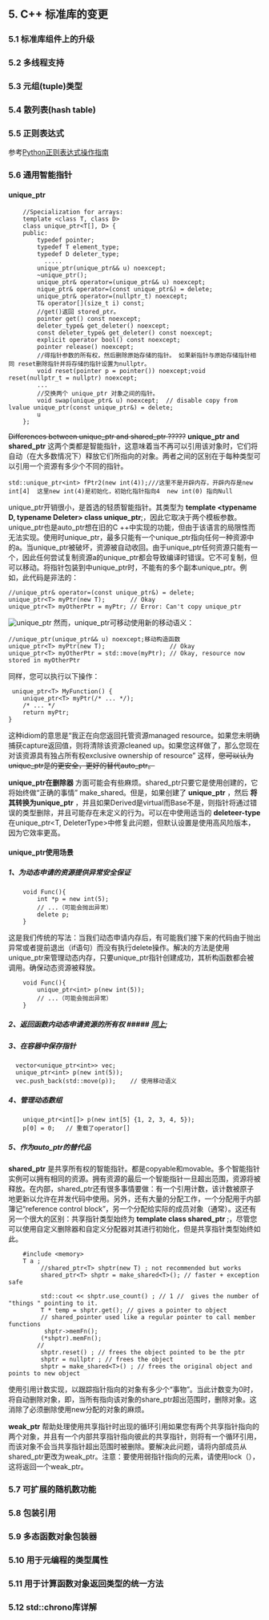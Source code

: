﻿## __5. C++ 标准库的变更__ ##

### 5.1 标准库组件上的升级 ###

### 5.2 多线程支持 ###

### 5.3 元组(tuple)类型 ###

### 5.4 散列表(hash table) ###

### 5.5 正则表达式 ###

参考[Python正则表达式操作指南](https://github.com/wshilaji/Cplusplus-Concurrency-In-Action/blob/master/zh/appendix%20C%2B%2B11%20standards/Python%E6%AD%A3%E5%88%99%E8%A1%A8%E8%BE%BE%E5%BC%8F%E6%93%8D%E4%BD%9C%E6%8C%87%E5%8D%97%20-%20Ubuntu%E4%B8%AD%E6%96%87.pdf)

### 5.6 通用智能指针 ###

#### __unique_ptr__ ####

        //Specialization for arrays:
        template <class T, class D>
        class unique_ptr<T[], D> {
        public:
            typedef pointer;
            typedef T element_type;
            typedef D deleter_type;
              ..... 
            unique_ptr(unique_ptr&& u) noexcept;           
            ~unique_ptr();
            unique_ptr& operator=(unique_ptr&& u) noexcept;   
            nique_ptr& operator=(const unique_ptr&) = delete;
            unique_ptr& operator=(nullptr_t) noexcept;
            T& operator[](size_t i) const;
            //get()返回 stored_ptr。
            pointer get() const noexcept;
            deleter_type& get_deleter() noexcept;
            const deleter_type& get_deleter() const noexcept;
            explicit operator bool() const noexcept;
            pointer release() noexcept;
            //得指针参数的所有权，然后删除原始存储的指针。 如果新指针与原始存储指针相同 reset删除指针并将存储的指针设置为nullptr。
            void reset(pointer p = pointer()) noexcept;void reset(nullptr_t = nullptr) noexcept;
            ...
            //交换两个 unique_ptr 对象之间的指针。
            void swap(unique_ptr& u) noexcept;  // disable copy from lvalue unique_ptr(const unique_ptr&) = delete;
            u
        };

~~Differences between unique_ptr and shared_ptr ?????~~
__unique_ptr and shared_ptr__  这两个类都是智能指针，这意味着当不再可以引用该对象时，它们将自动（在大多数情况下）释放它们所指向的对象。两者之间的区别在于每种类型可以引用一个资源有多少个不同的指针。

    std::unique_ptr<int> fPtr2(new int(4));///这里不是开辟内存，开辟内存是new int[4]  这里new int(4)是初始化，初始化指针指向4  new int(0) 指向Null

unique_ptr开销很小，是首选的轻质智能指针。其类型为 __template <typename D, typename Deleter> class unique_ptr__;，因此它取决于两个模板参数。unique_ptr也是auto_ptr想在旧的C ++中实现的功能，但由于该语言的局限性而无法实现。使用时unique_ptr，最多只能有一个unique_ptr指向任何一种资源中的a。当unique_ptr被破坏，资源被自动收回。由于unique_ptr任何资源只能有一个，因此任何尝试复制资源a的unique_ptr都会导致编译时错误。它不可复制，但可以移动。将指针包装到中unique_ptr时，不能有的多个副本unique_ptr。例如，此代码是非法的：

    //unique_ptr& operator=(const unique_ptr&) = delete;
    unique_ptr<T> myPtr(new T);       // Okay
    unique_ptr<T> myOtherPtr = myPtr; // Error: Can't copy unique_ptr
    
![unique_ptr](https://github.com/wshilaji/Cplusplus-Concurrency-In-Action/blob/master/zh/appendix%20C%2B%2B11%20standards/pic/5.4.1.png)
然而，unique_ptr可移动使用新的移动语义：

    //unique_ptr(unique_ptr&& u) noexcept;移动构造函数	
    unique_ptr<T> myPtr(new T);                  // Okay
    unique_ptr<T> myOtherPtr = std::move(myPtr); // Okay, resource now stored in myOtherPtr
    
同样，您可以执行以下操作：

     unique_ptr<T> MyFunction() {
        unique_ptr<T> myPtr(/* ... */);
        /* ... */
        return myPtr;
    }

这种idiom的意思是“我正在向您返回托管资源managed resource。如果您未明确捕获capture返回值，则将清除该资源cleaned up。如果您这样做了，那么您现在对该资源具有独占所有权exclusive ownership of resource” 这样，~~您可以认为unique_ptr是的更安全，更好的替代auto_ptr。~~

__unique_ptr在删除器__ 方面可能会有些麻烦。shared_ptr只要它是使用创建的，它将始终做“正确的事情” make_shared。但是，如果创建了 __unique_ptr<Derived>__ ，然后 __将其转换为unique_ptr<Base>__ ，并且如果Derived是virtual而Base不是，则指针将通过错误的类型删除，并且可能存在未定义的行为。可以在中使用适当的 __deleteer-type__ 在unique_ptr<T, DeleterType>中修复此问题，但默认设置是使用高风险版本，因为它效率更高。
>
        
#### unique_ptr使用场景 ####
      
##### 1、为动态申请的资源提供异常安全保证 #####

        void Func(){
            int *p = new int(5);
            // ...（可能会抛出异常）
            delete p;
        }
        
这是我们传统的写法：当我们动态申请内存后，有可能我们接下来的代码由于抛出异常或者提前退出（if语句）而没有执行delete操作。解决的方法是使用unique_ptr来管理动态内存，只要unique_ptr指针创建成功，其析构函数都会被调用。确保动态资源被释放。

        void Func(){
            unique_ptr<int> p(new int(5));
            // ...（可能会抛出异常）
        }
        
##### 2、返回函数内动态申请资源的所有权 #####   [同上]();
##### 3、在容器中保存指针 #####

      vector<unique_ptr<int>> vec;
      unique_ptr<int> p(new int(5));
      vec.push_back(std::move(p));    // 使用移动语义
##### 4、管理动态数组 #####
        unique_ptr<int[]> p(new int[5] {1, 2, 3, 4, 5});
        p[0] = 0;   // 重载了operator[]
##### 5、作为auto_ptr的替代品 #####

__shared_ptr__ 是共享所有权的智能指针。都是copyable和movable。多个智能指针实例可以拥有相同的资源。拥有资源的最后一个智能指针一旦超出范围，资源将被释放。在内部，shared_ptr还有很多事情要做：有一个引用计数，该计数被原子地更新以允许在并发代码中使用。另外，还有大量的分配工作，一个分配用于内部簿记“reference control block”，另一个分配给实际的成员对象（通常）。这还有另一个很大的区别：共享指针类型始终为 __template <typename T> class shared_ptr__ ;，尽管您可以使用自定义删除器和自定义分配器对其进行初始化，但是共享指针类型始终如此。

        #include <memory>
        T a ; 
             //shared_ptr<T> shptr(new T) ; not recommended but works 
             shared_ptr<T> shptr = make_shared<T>(); // faster + exception safe
             
             std::cout << shptr.use_count() ; // 1 //  gives the number of "things " pointing to it. 
             T * temp = shptr.get(); // gives a pointer to object
             // shared_pointer used like a regular pointer to call member functions
              shptr->memFn();
             (*shptr).memFn(); 
            //
             shptr.reset() ; // frees the object pointed to be the ptr 
             shptr = nullptr ; // frees the object 
             shptr = make_shared<T>() ; // frees the original object and points to new object
使用引用计数实现，以跟踪指针指向的对象有多少个“事物”。当此计数变为0时，将自动删除对象，即，当所有指向该对象的share_ptr超出范围时，删除对象。这消除了必须删除使用new分配的对象的麻烦。             
             
__weak_ptr__
 帮助处理使用共享指针时出现的循环引用如果您有两个共享指针指向的两个对象，并且有一个内部共享指针指向彼此的共享指针，则将有一个循环引用，而该对象不会当共享指针超出范围时被删除。要解决此问题，请将内部成员从shared_ptr更改为weak_ptr。注意：要使用弱指针指向的元素，请使用lock（），这将返回一个weak_ptr。

### 5.7 可扩展的随机数功能 ###

### 5.8 包装引用 ###

### 5.9 多态函数对象包装器 ###

### 5.10 用于元编程的类型属性 ###

### 5.11 用于计算函数对象返回类型的统一方法 ###

### 5.12 std::chrono库详解 ###
